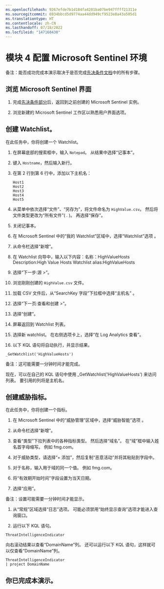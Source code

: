 ```yaml
---
ms.openlocfilehash: 9267efde7b1d184fa4201ba07be947ffff21311e
ms.sourcegitcommit: 6934bbcd5d9774aa44dd949cf9523e8a43a505d1
ms.translationtype: HT
ms.contentlocale: zh-CN
ms.lasthandoff: 07/18/2022
ms.locfileid: "147168438"
---
```

# <a name="module-4-configure-your-microsoft-sentinel-environment"></a>模块 4 配置 Microsoft Sentinel 环境

备注：能否成功完成本演示取决于是否完成[先决条件文档](00-prerequisites.md)中的所有步骤。 

## <a name="explore-the-microsoft-sentinel-interface"></a>浏览 Microsoft Sentinel 界面

1. 完成[先决条件部分](00-prerequisites.md#deploy-azure-sentinel-workspace-for-demo-in-module-4)后，返回到之前创建的 Microsoft Sentinel 实例。

1. 浏览新建的 Microsoft Sentinel 工作区以熟悉用户界面选项。

## <a name="create-a-watchlist"></a>创建 Watchlist。

在此任务中，你将创建一个 Watchlist。

1. 在屏幕底部的搜索框中，输入 `Notepad`。  从结果中选择“记事本”。

1. 键入 `Hostname`，然后输入新行。

1. 在第 2 行到第 6 行中，添加以下主机名：
    ```
    Host1
    Host2
    Host3
    Host4
    Host5
    ```

1. 从菜单中依次选择“文件”、“另存为”，将文件命名为 `HighValue.csv`。  然后将文件类型更改为“所有文件”( *.* )。  再选择“保存”。

1. 关闭记事本。

1. 在 Microsoft Sentinel 中的“我的 Watchlist”区域中，选择“Watchlist”选项 。

1. 从命令栏选择“新增”。

1. 在 Watchlist 向导中，输入以下内容：名称：HighValueHosts  Description:High Value Hosts  Watchlist alias:HighValueHosts

1. 选择“下一步:源 >”。

1. 浏览刚刚创建的 `HighValue.csv` 文件。 

1. 加载 CSV 文件后，从“SearchKey 字段”下拉框中选择“主机名” 。

1. 选择“下一页:查看和创建 >”。

1. 选择“创建”。

1. 屏幕返回到 Watchlist 列表。

1. 选择新 watchlist。  在右侧选项卡上，选择“在 Log Analytics 查看”。

1. 以下 KQL 语句将自动执行，并显示结果。

```KQL
_GetWatchlist('HighValueHosts')
```
备注：这可能需要一分钟时间才能完成。

现在，可以在自己的 KQL 语句中使用 _GetWatchlist('HighValueHosts') 来访问列表。 要引用的列将是主机名。

## <a name="create-a-threat-indicator"></a>创建威胁指标。

在此任务中，你将创建一个指标。

1. 在 Microsoft Sentinel 中的“威胁管理”区域中，选择“威胁智能”选项 。

1. 从命令栏选择“新增”。

1. 查看“类型”下拉列表中的各种指标类型。  然后选择“域名”。 在“域”框中输入姓名首字母缩写。 例如 fmg.com。

1. 对于威胁类型，请选择“+ 添加”，然后复制“恶意活动”并将其粘贴到字段中。

1. 对于名称，输入用于域的同一个值。 例如 fmg.com。

1. 将“有效期开始时间”字段设置为当天日期。

1. 选择“应用”。

备注：设置可能需要一分钟时间才能显示。

1. 从“常规”区域选择“日志”选项。  可能必须禁用“始终显示查询”选项才能进入查询窗口。

1. 运行以下 KQL 语句。

```KQL
ThreatIntelligenceIndicator 
```
向右滚动结果以查看“DomainName”列。 还可以运行以下 KQL 语句，这样就可以仅查看“DomainName”列。  

```KQL
ThreatIntelligenceIndicator 
| project DomainName
```
## <a name="you-have-completed-the-demo"></a>你已完成本演示。